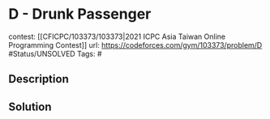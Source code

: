 # D - Drunk Passenger

contest: [[CFICPC/103373/103373|2021 ICPC Asia Taiwan Online Programming Contest]]
url: https://codeforces.com/gym/103373/problem/D
#Status/UNSOLVED
Tags: #

## Description

## Solution

